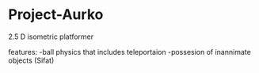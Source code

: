 # Project-Aurko
2.5 D isometric platformer

features:
-ball physics that includes teleportaion
-possesion of inannimate objects
(Sifat)
